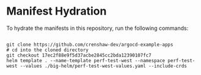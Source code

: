 
# Manifest Hydration

To hydrate the manifests in this repository, run the following commands:

```shell

git clone https://github.com/crenshaw-dev/argocd-example-apps
# cd into the cloned directory
git checkout 17ec2f88e9f5d37acbe2845cc2bda12390107fc7
helm template . --name-template perf-test-west --namespace perf-test-west --values ./big-helm/perf-test-west-values.yaml --include-crds
```